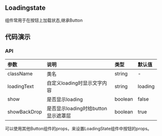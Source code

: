 ## Loadingstate

 组件常用于在按钮上加载状态,继承Button

## 代码演示

### API

|参数|说明|类型|默认值|
|:--|:---|:--|:---|
|className|类名|string|-|
|loadingText|自定义loading时显示文字内容|string|loading|
|show|是否显示loading|boolean|false|
|showBackDrop|是否显示loading时给button显示遮罩层|boolean|true|

可以使用其他Button组件的props，来设置LoadingState组件中按钮的props。





